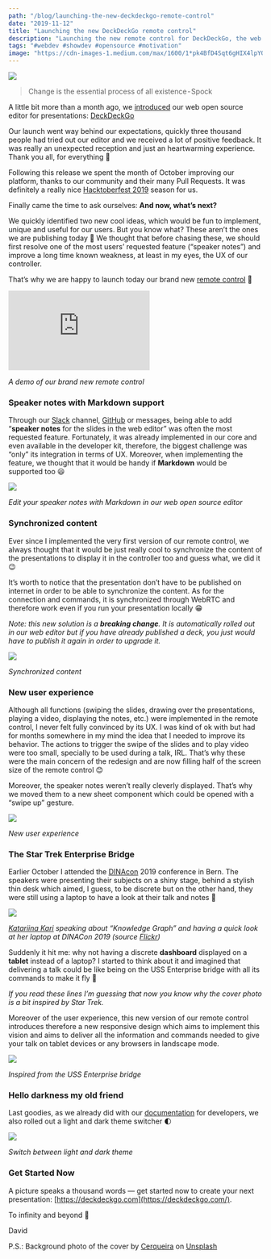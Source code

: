 ```yaml
---
path: "/blog/launching-the-new-deckdeckgo-remote-control"
date: "2019-11-12"
title: "Launching the new DeckDeckGo remote control"
description: "Launching the new remote control for DeckDeckGo, the web open source editor for presentations"
tags: "#webdev #showdev #opensource #motivation"
image: "https://cdn-images-1.medium.com/max/1600/1*pk4BfD4Sqt6gHIX4lpYO8g.png"
---
```


![](https://cdn-images-1.medium.com/max/1600/1*pk4BfD4Sqt6gHIX4lpYO8g.png)

> Change is the essential process of all existence - Spock

A little bit more than a month ago, we [introduced](https://medium.com/better-programming/introducing-deckdeckgo-the-web-open-source-editor-for-presentations-ac0f51fad711) our web open source editor for presentations: [DeckDeckGo](https://deckdeckgo.com)

Our launch went way behind our expectations, quickly three thousand people had tried out our editor and we received a lot of positive feedback. It was really an unexpected reception and just an heartwarming experience. Thank you all, for everything 🙏

Following this release we spent the month of October improving our platform, thanks to our community and their many Pull Requests. It was definitely a really nice [Hacktoberfest 2019](http://hacktoberfest.digitalocean.com) season for us.

Finally came the time to ask ourselves: **And now, what’s next?**

We quickly identified two new cool ideas, which would be fun to implement, unique and useful for our users. But you know what? These aren’t the ones we are publishing today 🤣 We thought that before chasing these, we should first resolve one of the most users’ requested feature (“speaker notes”) and improve a long time known weakness, at least in my eyes, the UX of our controller.

That’s why we are happy to launch today our brand new [remote control](https://deckdeckgo.app)  🎉

<iframe width="280" height="158" src="https://www.youtube.com/embed/PnSNT5WpauE" frameborder="0" allow="accelerometer; autoplay; encrypted-media; gyroscope; picture-in-picture" allowfullscreen></iframe>

*A demo of our brand new remote control*

### Speaker notes with Markdown support

Through our [Slack](https://join.slack.com/t/deckdeckgo/shared_invite/enQtNzM0NjMwOTc3NTI0LTBlNmFhODNhYmRkMWUxZmU4ZTQ2MDJiNjlmYWZiODNjMDU5OGRjYThlZmZjMTc5YmQ3MzUzMDlhMzk0ZDgzMDY) channel, [GitHub](https://github.com/deckgo/deckdeckgo/projects/4) or messages, being able to add “**speaker notes** for the slides in the web editor” was often the most requested feature. Fortunately, it was already implemented in our core and even available in the developer kit, therefore, the biggest challenge was “only” its integration in terms of UX. Moreover, when implementing the feature, we thought that it would be handy if **Markdown** would be supported too 😃

![](https://cdn-images-1.medium.com/max/1600/1*uKHylyasNOXQu3W3Uc7uhw.png)

*Edit your speaker notes with Markdown in our web open source editor*

### Synchronized content

Ever since I implemented the very first version of our remote control, we always thought that it would be just really cool to synchronize the content of the presentations to display it in the controller too and guess what, we did it 😉

It’s worth to notice that the presentation don’t have to be published on internet in order to be able to synchronize the content. As for the connection and commands, it is synchronized through WebRTC and therefore work even if you run your presentation locally 😁

*Note: this new solution is a **breaking change**. It is automatically rolled out in our web editor but if you have already published a deck, you just would have to publish it again in order to upgrade it.*

![](https://cdn-images-1.medium.com/max/1600/1*NfYAdoMvNHAuaMOf809-iA.png)

*Synchronized content*

### New user experience

Although all functions (swiping the slides, drawing over the presentations, playing a video, displaying the notes, etc.) were implemented in the remote control, I never felt fully convinced by its UX. I was kind of ok with but had for months somewhere in my mind the idea that I needed to improve its behavior. The actions to trigger the swipe of the slides and to play video were too small, specially to be used during a talk, IRL. That’s why these were the main concern of the redesign and are now filling half of the screen size of the remote control 😊

Moreover, the speaker notes weren’t really cleverly displayed. That’s why we moved them to a new sheet component which could be opened with a “swipe up” gesture.

![](https://cdn-images-1.medium.com/max/1600/1*pQx-i5jfIdweWYTIu_9KzQ.gif)

*New user experience*

### The Star Trek Enterprise Bridge

Earlier October I attended the [DINAcon](https://dinacon.ch) 2019 conference in Bern. The speakers were presenting their subjects on a shiny stage, behind a stylish thin desk which aimed, I guess, to be discrete but on the other hand, they were still using a laptop to have a look at their talk and notes 🤔

![](https://cdn-images-1.medium.com/max/1600/1*iXSRsFNZUOItDFyevXYsqQ.png)

*[Katariina Kari](https://twitter.com/katsi111) speaking about “Knowledge Graph” and having a quick look at her laptop at DINACon 2019 (source [Flickr](https://www.flickr.com/photos/140845441@N04/48947571397/in/album-72157711466719708))*

Suddenly it hit me: why not having a discrete **dashboard** displayed on a **tablet** instead of a laptop? I started to think about it and imagined that delivering a talk could be like being on the USS Enterprise bridge with all its commands to make it fly 🤣

*If you read these lines I’m guessing that now you know why the cover photo is a bit inspired by Star Trek.*

Moreover of the user experience, this new version of our remote control introduces therefore a new responsive design which aims to implement this vision and aims to deliver all the information and commands needed to give your talk on tablet devices or any browsers in landscape mode.

![](https://cdn-images-1.medium.com/max/1600/1*Nhax5Zz-ReP2Qq0E3mOjqQ.gif)

*Inspired from the USS Enterprise bridge*

### Hello darkness my old friend

Last goodies, as we already did with our [documentation](https://docs.deckdeckgo.com) for developers, we also rolled out a light and dark theme switcher 🌓

![](https://cdn-images-1.medium.com/max/1600/1*k_xss5uP7Jeb5zAK7hAwmQ.gif)

*Switch between light and dark theme*

### Get Started Now

A picture speaks a thousand words — get started now to create your next presentation: [https://deckdeckgo.com](https://deckdeckgo.com/).

To infinity and beyond 🚀

David

P.S.: Background photo of the cover by [Cerqueira](https://unsplash.com/@shotbycerqueira?utm_source=unsplash&utm_medium=referral&utm_content=creditCopyText) on [Unsplash](https://unsplash.com/?utm_source=unsplash&utm_medium=referral&utm_content=creditCopyText)
